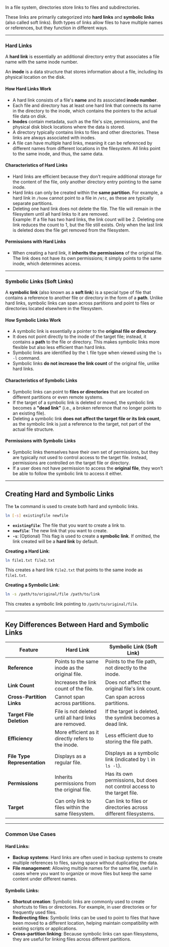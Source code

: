 

In a file system, directories store links to files and subdirectories. 

These links are primarily categorized into **hard links** and **symbolic links** (also called soft links). Both types of links allow files to have multiple names or references, but they function in different ways.

___

### **Hard Links**

A **hard link** is essentially an additional directory entry that associates a file name with the same inode number. 

An **inode** is a data structure that stores information about a file, including its physical location on the disk.

#### **How Hard Links Work**
- A hard link consists of a file's **name** and its associated **inode number**.
- Each file and directory has at least one hard link that connects its name in the directory to the inode, which contains the pointers to the actual file data on disk.
- **Inodes** contain metadata, such as the file's size, permissions, and the physical disk block locations where the data is stored.
- A directory typically contains links to files and other directories. These links are always associated with inodes.
- A file can have multiple hard links, meaning it can be referenced by different names from different locations in the filesystem. All links point to the same inode, and thus, the same data.

#### **Characteristics of Hard Links**

- Hard links are efficient because they don’t require additional storage for the content of the file, only another directory entry pointing to the same inode.
- Hard links can only be created within the **same partition**. For example, a hard link in `/home` cannot point to a file in `/etc`, as these are typically separate partitions.
- Deleting one hard link does not delete the file. The file will remain in the filesystem until all hard links to it are removed.     
    Example: If a file has two hard links, the link count will be 2. Deleting one link reduces the count to 1, but the file still exists. Only when the last link is deleted does the file get removed from the filesystem.

#### **Permissions with Hard Links**

- When creating a hard link, it **inherits the permissions** of the original file. The link does not have its own permissions; it simply points to the same inode, which determines access.

---

### **Symbolic Links (Soft Links)**

A **symbolic link** (also known as a **soft link**) is a special type of file that contains a reference to another file or directory in the form of a **path**. Unlike hard links, symbolic links can span across partitions and point to files or directories located elsewhere in the filesystem.

#### **How Symbolic Links Work**

- A symbolic link is essentially a pointer to the **original file or directory**.
- It does not point directly to the inode of the target file; instead, it contains a **path** to the file or directory. This makes symbolic links more flexible but also less efficient than hard links.
- Symbolic links are identified by the `l` file type when viewed using the `ls -l` command.
- Symbolic links **do not increase the link count** of the original file, unlike hard links.

#### **Characteristics of Symbolic Links**

- Symbolic links can point to **files or directories** that are located on different partitions or even remote systems.
- If the target of a symbolic link is deleted or moved, the symbolic link becomes a **"dead link"** (i.e., a broken reference that no longer points to an existing file).
- Deleting a symbolic link **does not affect the target file or its link count**, as the symbolic link is just a reference to the target, not part of the actual file structure.

#### **Permissions with Symbolic Links**

- Symbolic links themselves have their own set of permissions, but they are typically not used to control access to the target file. Instead, permissions are controlled on the target file or directory.
- If a user does not have permission to access the **original file**, they won’t be able to follow the symbolic link to access it either.

---

## Creating Hard and Symbolic Links

The **`ln`** command is used to create both hard and symbolic links.
```bash {frame="none"}
ln [-s] existingfile newfile
```

- **`existingfile`**: The file that you want to create a link to.
- **`newfile`**: The new link that you want to create.
- **`-s`**: (Optional) This flag is used to create a **symbolic link**. If omitted, the link created will be a **hard link** by default.


**Creating a Hard Link**:
```bash {frame="none"}
ln file1.txt file2.txt
```

This creates a hard link `file2.txt` that points to the same inode as `file1.txt`.

**Creating a Symbolic Link**:
```bash {frame="none"}
ln -s /path/to/original/file /path/to/link
```

This creates a symbolic link pointing to `/path/to/original/file`.


---

## Key Differences Between Hard and Symbolic Links

|Feature|**Hard Link**|**Symbolic Link (Soft Link)**|
|---|---|---|
|**Reference**|Points to the same inode as the original file.|Points to the file path, not directly to the inode.|
|**Link Count**|Increases the link count of the file.|Does not affect the original file's link count.|
|**Cross-Partition Links**|Cannot span across partitions.|Can span across partitions.|
|**Target File Deletion**|File is not deleted until all hard links are removed.|If the target is deleted, the symlink becomes a dead link.|
|**Efficiency**|More efficient as it directly refers to the inode.|Less efficient due to storing the file path.|
|**File Type Representation**|Displays as a regular file.|Displays as a symbolic link (indicated by `l` in `ls -l`).|
|**Permissions**|Inherits permissions from the original file.|Has its own permissions, but does not control access to the target file.|
|**Target**|Can only link to files within the same filesystem.|Can link to files or directories across different filesystems.|

---

### **Common Use Cases**

#### **Hard Links**:

- **Backup systems**: Hard links are often used in backup systems to create multiple references to files, saving space without duplicating the data.
- **File management**: Allowing multiple names for the same file, useful in cases where you want to organize or move files but keep the same content under different names.

#### **Symbolic Links**:

- **Shortcut creation**: Symbolic links are commonly used to create shortcuts to files or directories. For example, in user directories or for frequently used files.
- **Redirecting files**: Symbolic links can be used to point to files that have been moved to a different location, helping maintain compatibility with existing scripts or applications.
- **Cross-partition linking**: Because symbolic links can span filesystems, they are useful for linking files across different partitions.


